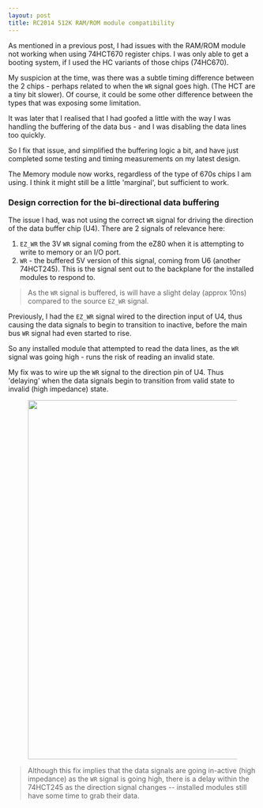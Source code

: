 ```yaml
---
layout: post
title: RC2014 512K RAM/ROM module compatibility
---
```


As mentioned in a previous post, I had issues with the RAM/ROM module not working when using 74HCT670 register chips.  I was only able to get a booting system, if I used the HC variants of those chips (74HC670).

My suspicion at the time, was there was a subtle timing difference between the 2 chips - perhaps related to when the `WR` signal goes high. (The HCT are a tiny bit slower).  Of course, it could be some other difference between the types that was exposing some limitation.

It was later that I realised that I had goofed a little with the way I was handling the buffering of the data bus - and I was disabling the data lines too quickly.

So I fix that issue, and simplified the buffering logic a bit, and have just completed some testing and timing measurements on my latest design.

The Memory module now works, regardless of the type of 670s chips I am using.  I think it might still be a little 'marginal', but sufficient to work.

### Design correction for the bi-directional data buffering

The issue I had, was not using the correct `WR` signal for driving the direction of the data buffer chip (U4).  There are 2 signals of relevance here:

1. `EZ_WR` the 3V `WR` signal coming from the eZ80 when it is attempting to write to memory or an I/O port.
2. `WR` - the buffered 5V version of this signal, coming from U6 (another 74HCT245).  This is the signal sent out to the backplane for the installed modules to respond to.

> As the `WR` signal is buffered, is will have a slight delay (approx 10ns) compared to the source `EZ_WR` signal.

Previously, I had the `EZ_WR` signal wired to the direction input of U4, thus causing the data signals to begin to transition to inactive, before the main bus `WR` signal had even started to rise.

So any installed module that attempted to read the data lines, as the `WR` signal was going high - runs the risk of reading an invalid state.

My fix was to wire up the `WR` signal to the direction pin of U4.  Thus 'delaying' when the data signals begin to transition from valid state to invalid (high impedance) state.

<figure style="text-align: center"><img style="width: 727px" width="727" src="{{ site.baseurl }}/assets/images/data-buffering-schematic-clip.png"></figure>

> Although this fix implies that the data signals are going in-active (high impedance) as the `WR` signal is going high, there is a delay within the 74HCT245 as the direction signal changes -- installed modules still have some time to grab their data.

